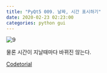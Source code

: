 ```yaml
---
title: "PyQt5 009. 날짜, 시간 표시하기"
date: 2020-02-23 02:23:00
categories: python gui
---
```


<script src="https://gist.github.com/DetegiCE/632dee14f3c8c4d5f60ee1b53731941a.js"></script>

<script src="https://gist.github.com/DetegiCE/2cfeebfe87065df7bf2957d88e73fb0a.js"></script>

![9](https://user-images.githubusercontent.com/26007107/75096484-5e860500-55e3-11ea-9e60-d23b4bbcaa5e.png)

물론 시간이 지날때마다 바뀌진 않는다.

[Codetorial](http://codetorial.net/pyqt5/basics/datetime.html)
